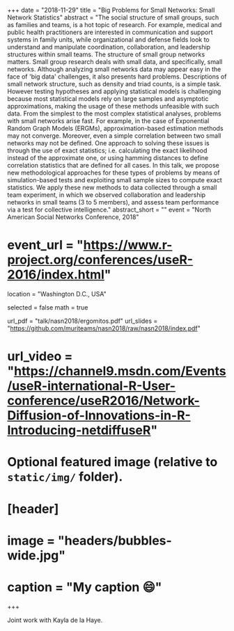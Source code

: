 +++
date = "2018-11-29"
title = "Big Problems for Small Networks: Small Network Statistics"
abstract = "The social structure of small groups, such as families and teams, is a hot topic of research. For example, medical and public health practitioners are interested in communication and support systems in family units, while organizational and defense fields look to understand and manipulate coordination, collaboration, and leadership structures within small teams. The structure of small group networks matters. Small group research deals with small data, and specifically, small networks. Although analyzing small networks data may appear easy in the face of 'big data' challenges, it also presents hard problems. Descriptions of small network structure, such as density and triad counts, is a simple task. However testing hypotheses and applying statistical models is challenging because most statistical models rely on large samples and asymptotic approximations, making the usage of these methods unfeasible with such data. From the simplest to the most complex statistical analyses, problems with small networks arise fast. For example, in the case of Exponential Random Graph Models (ERGMs), approximation-based estimation methods may not converge. Moreover, even a simple correlation between two small networks may not be defined. One approach to solving these issues is through the use of exact statistics; i.e. calculating the exact likelihood instead of the approximate one, or using hamming distances to define correlation statistics that are defined for all cases. In this talk, we propose new methodological approaches for these types of problems by means of simulation-based tests and exploiting small sample sizes to compute exact statistics. We apply these new methods to data collected through a small team experiment, in which we observed collaboration and leadership networks in small teams (3 to 5 members), and assess team performance via a test for collective intelligence."
abstract_short = ""
event = "North American Social Networks Conference, 2018"
# event_url = "https://www.r-project.org/conferences/useR-2016/index.html"
location = "Washington D.C., USA"

selected = false
math = true

url_pdf = "talk/nasn2018/ergomitos.pdf"
url_slides = "https://github.com/muriteams/nasn2018/raw/nasn2018/index.pdf"
# url_video = "https://channel9.msdn.com/Events/useR-international-R-User-conference/useR2016/Network-Diffusion-of-Innovations-in-R-Introducing-netdiffuseR"

# Optional featured image (relative to `static/img/` folder).
# [header]
# image = "headers/bubbles-wide.jpg"
# caption = "My caption :smile:"

+++

Joint work with Kayla de la Haye.

